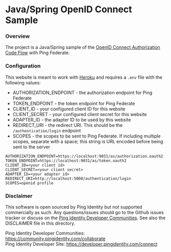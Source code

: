 # Java/Spring OpenID Connect Sample

### Overview

The project is a Java/Spring sample of the [OpenID Connect Authorization Code Flow](http://openid.net/specs/openid-connect-core-1_0.html#CodeFlowAuth) with Ping Federate.

### Configuration

This website is meant to work with [Heroku](https://www.heroku.com/) and requires a `.env` file with the following values:

* AUTHORIZATION_ENDPOINT - the authorization endpoint for Ping Federate
* TOKEN_ENDPOINT - the token endpoint for Ping Federate
* CLIENT_ID - your configured client ID for this website
* CLIENT_SECRET - your configured client secret for this website
* ADAPTER_ID - the adapter ID to be used by this website
* REDIRECT_URI - the redirect URI. This should be the `/authentication/login` endpoint
* SCOPES - the scopes to be sent to Ping Federate. If including multiple scopes, separate with a space; this string is URL encoded before being sent to the server

```
AUTHORIZATION_ENDPOINT=https://localhost:9031/as/authorization.oauth2
TOKEN_ENDPOINT=https://localhost:9031/as/token.oauth2
CLIENT_ID=<your client id>
CLIENT_SECRET=<your client secret>
ADAPTER_ID=<your adapter id>
REDIRECT_URI=http://localhost:5000/authentication/login
SCOPES=openid profile
```

### Disclaimer

This software is open sourced by Ping Identity but not supported commercially as such. Any questions/issues should go to the Github issues tracker or discuss on the [Ping Identity Developer Communities](https://community.pingidentity.com/collaborate). See also the DISCLAIMER file in this directory.

Ping Identity Developer Communities: https://community.pingidentity.com/collaborate
<br/>
Ping Identity Developer Site: https://developer.pingidentity.com/connect
